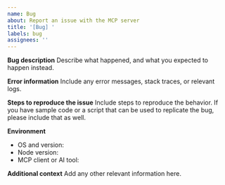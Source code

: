 ```yaml
---
name: Bug
about: Report an issue with the MCP server
title: '[Bug] '
labels: bug
assignees: ''
---
```


**Bug description**
Describe what happened, and what you expected to happen instead.

**Error information**
Include any error messages, stack traces, or relevant logs.

**Steps to reproduce the issue**
Include steps to reproduce the behavior. If you have sample code or a script that can be used to replicate the bug, please include that as well.

**Environment**
- OS and version:
- Node version:
- MCP client or AI tool:

**Additional context**
Add any other relevant information here.
